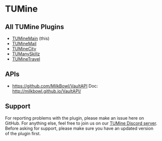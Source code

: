 # TUMine

## All TUMine Plugins
- [TUMineMain](https://github.com/GeneralMine/TUMine) (this)
- [TUMineMail](https://github.com/GeneralMine/TUMineMail)
- [TUMineCity](https://github.com/HrMoritz/TUMineCity)
- [TUManySkillz](https://github.com/GeneralMine/TUManySkillz)
- [TUMineTravel](https://github.com/GeneralMine/TUMineTravel/)

## APIs
- https://github.com/MilkBowl/VaultAPI
Doc: http://milkbowl.github.io/VaultAPI/

## Support

For reporting problems with the plugin, please make an issue here on GitHub. For anything else, feel free to join us on our [TUMine Discord server](https://discord.gg/CVa9Uhp "TUMine Discord Server"). Before asking for support, please make sure you have an updated version of the plugin first.
